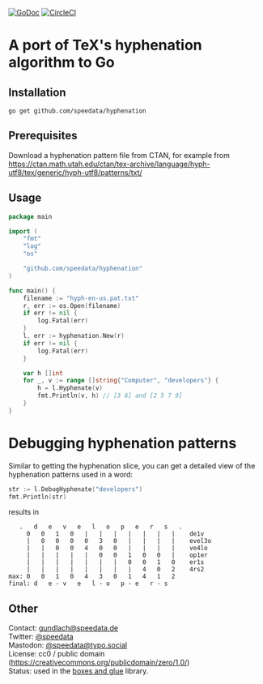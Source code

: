 [![GoDoc](https://godoc.org/github.com/speedata/hyphenation?status.svg)](https://godoc.org/github.com/speedata/hyphenation) [![CircleCI](https://circleci.com/gh/speedata/hyphenation/tree/master.svg?style=shield)](https://circleci.com/gh/speedata/hyphenation/tree/master)

A port of TeX's hyphenation algorithm to Go
===========================================

Installation
------------

    go get github.com/speedata/hyphenation


Prerequisites
-------------

Download a hyphenation pattern file from CTAN, for example from <https://ctan.math.utah.edu/ctan/tex-archive/language/hyph-utf8/tex/generic/hyph-utf8/patterns/txt/>

Usage
-----

````go
package main

import (
	"fmt"
	"log"
	"os"

	"github.com/speedata/hyphenation"
)

func main() {
	filename := "hyph-en-us.pat.txt"
	r, err := os.Open(filename)
	if err != nil {
		log.Fatal(err)
	}
	l, err := hyphenation.New(r)
	if err != nil {
		log.Fatal(err)
	}

	var h []int
	for _, v := range []string{"Computer", "developers"} {
		h = l.Hyphenate(v)
		fmt.Println(v, h) // [3 6] and [2 5 7 9]
	}
}
````

Debugging hyphenation patterns
==============================

Similar to getting the hyphenation slice, you can get a detailed view of the hyphenation patterns used in a word:

````go
str := l.DebugHyphenate("developers")
fmt.Println(str)
````


results in

       .   d   e   v   e   l   o   p   e   r   s   .
         0   0   1   0   |   |   |   |   |   |   |    de1v
         |   0   0   0   0   3   0   |   |   |   |    evel3o
         |   |   0   0   4   0   0   |   |   |   |    ve4lo
         |   |   |   |   |   0   0   1   0   0   |    op1er
         |   |   |   |   |   |   |   0   0   1   0    er1s
         |   |   |   |   |   |   |   |   4   0   2    4rs2
    max: 0   0   1   0   4   3   0   1   4   1   2
    final: d   e - v   e   l - o   p - e   r - s

Other
------
Contact: <gundlach@speedata.de><br>
Twitter: [@speedata](https://twitter.com/speedata)<br>
Mastodon: [@speedata@typo.social](https://typo.social/@speedata)<br>
License: cc0 / public domain (<https://creativecommons.org/publicdomain/zero/1.0/>)<br>
Status: used in the [boxes and glue](https://github.com/speedata/boxesandglue) library.

